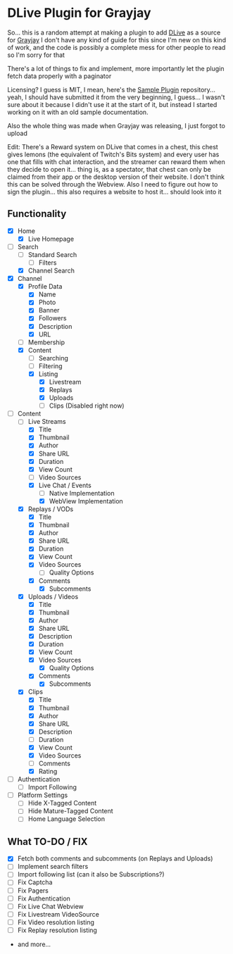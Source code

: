 # DLive Plugin for Grayjay
So... this is a random attempt at making a plugin to add [DLive](https://dlive.tv/) as a source for [Grayjay](https://grayjay.app/)
I don't have any kind of guide for this since I'm new on this kind of work, and the code is possibly a complete mess for other people to read so I'm sorry for that

There's a lot of things to fix and implement, more importantly let the plugin fetch data properly with a paginator

Licensing? I guess is MIT, I mean, here's the [Sample Plugin](https://gitlab.futo.org/videostreaming/plugins/sample) repository... yeah, I should have submitted it from the very beginning, I guess...
I wasn't sure about it because I didn't use it at the start of it, but instead I started working on it with an old sample documentation.

Also the whole thing was made when Grayjay was releasing, I just forgot to upload

Edit: There's a Reward system on DLive that comes in a chest, this chest gives lemons (the equivalent of Twitch's Bits system) and every user has one that fills with chat interaction, and the streamer can reward them when they decide to open it... thing is, as a spectator, that chest can only be claimed from their app or the desktop version of their website. I don't think this can be solved through the Webview. Also I need to figure out how to sign the plugin... this also requires a website to host it... should look into it
## Functionality
 - [x] Home
   - [x] Live Homepage
 - [ ] Search
   - [ ] Standard Search
     - [ ] Filters
   - [x] Channel Search
 - [x] Channel
   - [x] Profile Data
     - [x] Name
     - [x] Photo
     - [x] Banner
     - [x] Followers
     - [x] Description
     - [x] URL
   - [ ] Membership
   - [x] Content
     - [ ] Searching
     - [ ] Filtering
     - [x] Listing
       - [x] Livestream
       - [x] Replays
       - [x] Uploads
       - [ ] Clips (Disabled right now)
 - [ ] Content
   - [ ] Live Streams
     - [x] Title
     - [x] Thumbnail
     - [x] Author
     - [x] Share URL
     - [x] Duration
     - [x] View Count
     - [ ] Video Sources
     - [x] Live Chat / Events
       - [ ] Native Implementation
       - [x] WebView Implementation
   - [x] Replays / VODs
     - [x] Title
     - [x] Thumbnail
     - [x] Author
     - [x] Share URL
     - [x] Duration
     - [x] View Count
     - [x] Video Sources
       - [ ] Quality Options
     - [x] Comments
       - [x] Subcomments
   - [x] Uploads / Videos
     - [x] Title
     - [x] Thumbnail
     - [x] Author
     - [x] Share URL
     - [x] Description
     - [x] Duration
     - [x] View Count
     - [x] Video Sources
       - [x] Quality Options
     - [x] Comments
       - [x] Subcomments
   - [x] Clips
     - [x] Title
     - [x] Thumbnail
     - [x] Author
     - [x] Share URL
     - [x] Description
     - [ ] Duration
     - [x] View Count
     - [x] Video Sources
     - [ ] Comments
     - [x] Rating
 - [ ] Authentication
   - [ ] Import Following
 - [ ] Platform Settings
   - [ ] Hide X-Tagged Content
   - [ ] Hide Mature-Tagged Content
   - [ ] Home Language Selection

## What TO-DO / FIX
- [x] Fetch both comments and subcomments (on Replays and Uploads)
- [ ] Implement search filters
- [ ] Import following list (can it also be Subscriptions?)
- [ ] Fix Captcha
- [ ] Fix Pagers
- [ ] Fix Authentication
- [ ] Fix Live Chat Webview
- [ ] Fix Livestream VideoSource
- [ ] Fix Video resolution listing
- [ ] Fix Replay resolution listing
- and more...